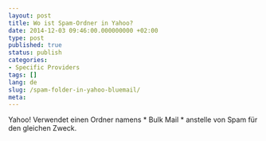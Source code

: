 ```yaml
---
layout: post
title: Wo ist Spam-Ordner in Yahoo?
date: 2014-12-03 09:46:00.000000000 +02:00
type: post
published: true
status: publish
categories:
- Specific Providers
tags: []
lang: de
slug: /spam-folder-in-yahoo-bluemail/
meta:
---
```


Yahoo! Verwendet einen Ordner namens * Bulk Mail * anstelle von Spam für den gleichen Zweck.
